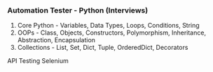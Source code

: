 ### Automation Tester - Python (Interviews)

1. Core Python - Variables, Data Types, Loops, Conditions, String
2. OOPs - Class, Objects, Constructors, Polymorphism, Inheritance, Abstraction, Encapsulation
3. Collections - List, Set, Dict, Tuple, OrderedDict, Decorators

API Testing
Selenium